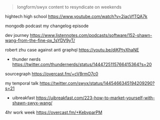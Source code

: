 > longform/swyx content to resyndicate  on weekends

hightech high school https://www.youtube.com/watch?v=2iacVfTQA7k

mongodb podcast
my changelog episode


dev journey https://www.listennotes.com/podcasts/software/152-shawn-wang-from-the-fine-px_1sYDV9yT/


robert zhu case against anti graphql https://youtu.be/djKPtyXhaNE

- thunder nerds https://twitter.com/thundernerds/status/1444725115766415364?s=20


sourcegraph https://overcast.fm/+cV8rmO7c0

my temporal talk https://twitter.com/swyx/status/1445466345194209290?s=21

- uibreakfast https://uibreakfast.com/223-how-to-market-yourself-with-shawn-swyx-wang/


4hr work week https://overcast.fm/+KebvparPM
